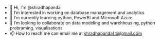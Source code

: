 - 👋 Hi, I’m @shradhapanda
- 👀 I’m interested in working on database management and analytics
- 🌱 I’m currently learning python, PowerBI and Microsoft Azure
- 💞️ I’m looking to collaborate on data modeling and warehhousing, python probraming, visualisations
- 📫 How to reach me can email me at shradhapanda14@gmail.com

<!---
shradhapanda/shradhapanda is a ✨ special ✨ repository because its `README.md` (this file) appears on your GitHub profile.
You can click the Preview link to take a look at your changes.
--->
